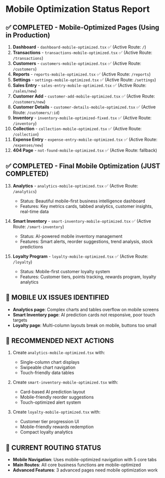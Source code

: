 # Mobile Optimization Status Report

## ✅ COMPLETED - Mobile-Optimized Pages (Using in Production)
1. **Dashboard** - `dashboard-mobile-optimized.tsx` ✅ (Active Route: `/`)
2. **Transactions** - `transactions-mobile-optimized.tsx` ✅ (Active Route: `/transactions`)
3. **Customers** - `customers-mobile-optimized.tsx` ✅ (Active Route: `/customers`)
4. **Reports** - `reports-mobile-optimized.tsx` ✅ (Active Route: `/reports`)
5. **Settings** - `settings-mobile-optimized.tsx` ✅ (Active Route: `/settings`)
6. **Sales Entry** - `sales-entry-mobile-optimized.tsx` ✅ (Active Route: `/sales/new`)
7. **Customer Add** - `customer-add-mobile-optimized.tsx` ✅ (Active Route: `/customers/new`)
8. **Customer Details** - `customer-details-mobile-optimized.tsx` ✅ (Active Route: `/customers/:id`)
9. **Inventory** - `inventory-mobile-optimized-fixed.tsx` ✅ (Active Route: `/inventory`)
10. **Collection** - `collection-mobile-optimized.tsx` ✅ (Active Route: `/collection`)
11. **Expense Entry** - `expense-entry-mobile-optimized.tsx` ✅ (Active Route: `/expenses/new`)
12. **404 Page** - `not-found-mobile-optimized.tsx` ✅ (Active Route: fallback)

## ✅ COMPLETED - Final Mobile Optimization (JUST COMPLETED)
13. **Analytics** - `analytics-mobile-optimized.tsx` ✅ (Active Route: `/analytics`)
    - Status: Beautiful mobile-first business intelligence dashboard
    - Features: Key metrics cards, tabbed analytics, customer insights, real-time data

14. **Smart Inventory** - `smart-inventory-mobile-optimized.tsx` ✅ (Active Route: `/smart-inventory`)
    - Status: AI-powered mobile inventory management
    - Features: Smart alerts, reorder suggestions, trend analysis, stock predictions

15. **Loyalty Program** - `loyalty-mobile-optimized.tsx` ✅ (Active Route: `/loyalty`)
    - Status: Mobile-first customer loyalty system  
    - Features: Customer tiers, points tracking, rewards program, loyalty analytics

## 📱 MOBILE UX ISSUES IDENTIFIED
- **Analytics page**: Complex charts and tables overflow on mobile screens
- **Smart Inventory page**: AI prediction cards not responsive, poor touch targets
- **Loyalty page**: Multi-column layouts break on mobile, buttons too small

## 🎯 RECOMMENDED NEXT ACTIONS
1. Create `analytics-mobile-optimized.tsx` with:
   - Single-column chart displays
   - Swipeable chart navigation
   - Touch-friendly data tables
   
2. Create `smart-inventory-mobile-optimized.tsx` with:
   - Card-based AI prediction layout
   - Mobile-friendly reorder suggestions
   - Touch-optimized alert system
   
3. Create `loyalty-mobile-optimized.tsx` with:
   - Customer tier progression UI
   - Mobile-friendly rewards redemption
   - Compact loyalty analytics

## 🔄 CURRENT ROUTING STATUS
- **Mobile Navigation**: Uses mobile-optimized navigation with 5 core tabs
- **Main Routes**: All core business functions are mobile-optimized
- **Advanced Features**: 3 advanced pages need mobile optimization work